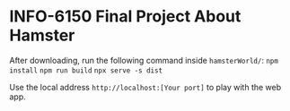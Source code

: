 # INFO-6150 Final Project About Hamster

After downloading, run the following command inside `hamsterWorld/`:
  `npm install`
  `npm run build`
  `npx serve -s dist`

Use the local address `http://localhost:[Your port]` to play with the web app.
